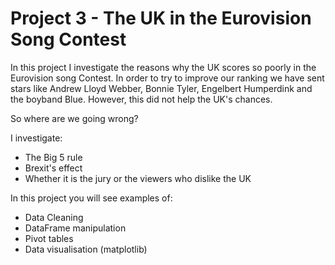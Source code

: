 # Project 3 - The UK in the Eurovision Song Contest


In this project I  investigate the reasons why the UK scores so poorly in the Eurovision song Contest. 
In order to try to improve our ranking we have sent stars like Andrew Lloyd Webber, Bonnie Tyler, Engelbert Humperdink and the boyband Blue. 
However, this did not help the UK's chances.

So where are we going wrong?

I investigate:

* The Big 5 rule
* Brexit's effect
* Whether it is the jury or the viewers who dislike the UK

In this project you will see examples of:

* Data Cleaning
* DataFrame manipulation
* Pivot tables
* Data visualisation (matplotlib)
